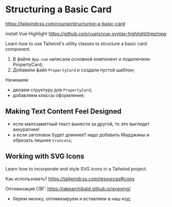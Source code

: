 # Structuring a Basic Card
https://tailwindcss.com/course/structuring-a-basic-card

install Vue Highlight https://github.com/vuejs/vue-syntax-highlight/tree/new

Learn how to use Tailwind's utility classes to structure a basic card component.

1) В файле `App.vue` написали основной компонент и подключили PropertyCard;
2) Добавили файл `PropertyCard` и создали пустой шаблон;

Начинаем:
- делаем структуру для `PropertyCard`;
- добавляем классы оформления;

## Making Text Content Feel Designed

- если малозаметный текст вынести за другой, то это выглядет аккуратнее!
- а если заголовок будет длиннее? надо добавить Марджины и обрезать лишнее `truncate`;

## Working with SVG Icons

Learn how to incorporate and style SVG icons in a Tailwind project.

Как использовать?
https://tailwindcss.com/resources#icons

Оптимизация СВГ:
https://jakearchibald.github.io/svgomg/

- берем иконку, оптимизируем и вставляем в наш код;
